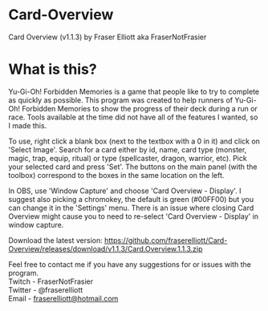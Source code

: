 # Card-Overview
Card Overview (v1.1.3) by Fraser Elliott aka FraserNotFrasier

# What is this?

Yu-Gi-Oh! Forbidden Memories is a game that people like to try to complete as quickly as possible. This program was created to help runners of Yu-Gi-Oh! Forbidden Memories to show the progress of their deck during a run or race. Tools available at the time did not have all of the features I wanted, so I made this.

To use, right click a blank box (next to the textbox with a 0 in it) and click on 'Select Image'. Search for a card either by id, name, card type (monster, magic, trap, equip, ritual) or type (spellcaster, dragon, warrior, etc). Pick your selected card and press 'Set'.
The buttons on the main panel (with the toolbox) correspond to the boxes in the same location on the left.

In OBS, use 'Window Capture' and choose 'Card Overview - Display'. I suggest also picking a chromokey, the default is green (#00FF00) but you can change it in the 'Settings' menu. There is an issue where closing Card Overview might cause you to need to re-select 'Card Overview - Display' in window capture.

Download the latest version:
https://github.com/fraserelliott/Card-Overview/releases/download/v1.1.3/Card.Overview.1.1.3.zip

Feel free to contact me if you have any suggestions for or issues with the program.<br>
Twitch - FraserNotFrasier<br>
Twitter - @fraserelliott<br>
Email - fraserelliott@hotmail.com
